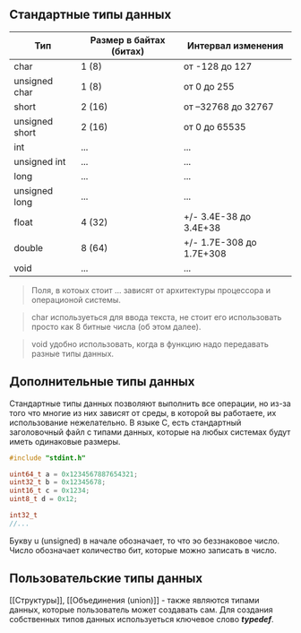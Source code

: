 
## Стандартные типы данных

| Тип            | Размер в байтах (битах) | Интервал изменения       |
| -------------- | ----------------------- | ------------------------ |
| char           | 1 (8)                   | от -128 до 127           |
| unsigned char  | 1 (8)                   | от 0 до 255              |
| short          | 2 (16)                  | от –32768 до 32767       |
| unsigned short | 2 (16)                  | от 0 до 65535            |
| int            | ...                     | ...                      |
| unsigned int   | ...                     | ...                      |
| long           | ...                     | ...                      |
| unsigned long  | ...                     | ...                      |
| float          | 4  (32)                 | +/- 3.4E-38 до 3.4E+38   |
| double         | 8  (64)                 | +/- 1.7E-308 до 1.7E+308 |
| void           | ...                     | ...                      |
> Поля, в котоых стоит ... зависят от архитектуры процессора и операционой системы.

 > char используеться для ввода текста, не стоит его использовать просто как 8 битные числа (об этом далее).
 
 > void удобно использовать, когда в функцию надо передавать разные типы данных.
 
## Дополнительные типы данных

Стандартные типы данных позволяют выполнить все операции, но из-за того что многие из них зависят от среды,  в которой вы работаете, их использование нежелательно. В языке C, есть стандартный заголовочный файл с типами данных, которые на любых системах будут иметь одинаковые размеры.

```C
#include "stdint.h"

uint64_t a = 0x1234567887654321;
uint32_t b = 0x12345678;
uint16_t c = 0x1234;
uint8_t d = 0x12;

int32_t
//...
```

Букву u (unsigned) в начале обозначает, то что эо беззнаковое число.
Число обозначает количество бит, которые можно записать в число.

## Пользовательские типы данных

[[Структуры]], [[Объединения (union)]] - также являются типами данных, которые пользователь может создавать сам. Для создания собственных типов данных используеться ключевое слово ***typedef***.


